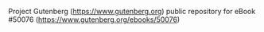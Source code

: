 Project Gutenberg (https://www.gutenberg.org) public repository for eBook #50076 (https://www.gutenberg.org/ebooks/50076)
